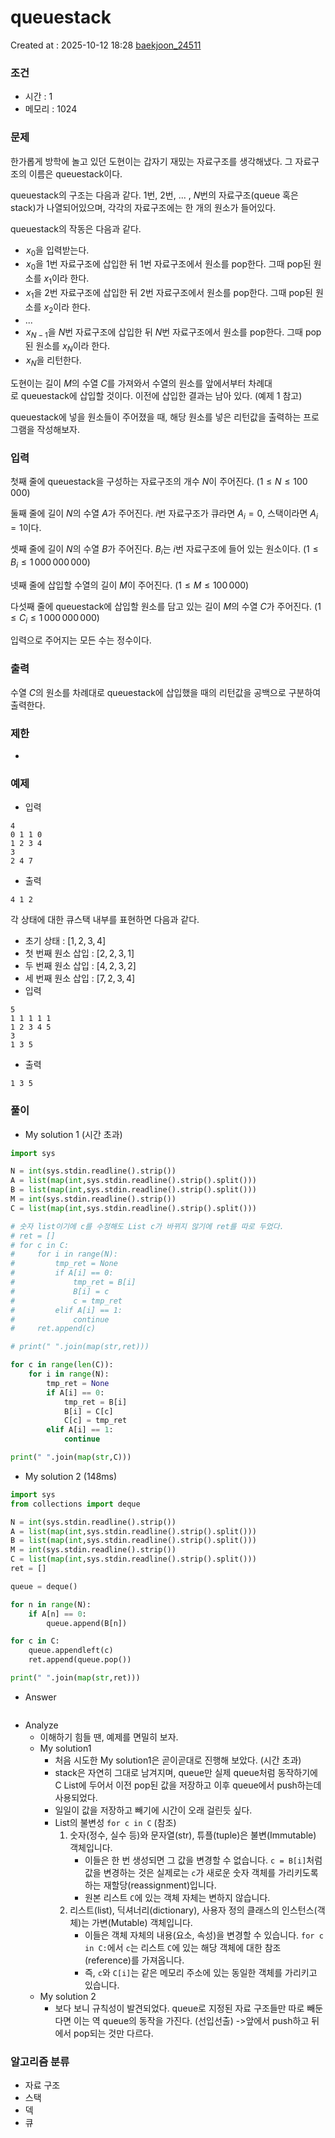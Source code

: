 # queuestack
Created at : 2025-10-12 18:28
[baekjoon_24511](https://www.acmicpc.net/problem/24511)
### 조건
- 시간 : 1
- 메모리 : 1024
### 문제
한가롭게 방학에 놀고 있던 도현이는 갑자기 재밌는 자료구조를 생각해냈다. 그 자료구조의 이름은 queuestack이다.

queuestack의 구조는 다음과 같다. $1$번, $2$번, ... , $N$번의 자료구조(queue 혹은 stack)가 나열되어있으며, 각각의 자료구조에는 한 개의 원소가 들어있다.

queuestack의 작동은 다음과 같다.

-  $x_0$을 입력받는다.
-  $x_0$을 $1$번 자료구조에 삽입한 뒤 $1$번 자료구조에서 원소를 pop한다. 그때 pop된 원소를 $x_1$이라 한다.
-  $x_1$을 $2$번 자료구조에 삽입한 뒤 $2$번 자료구조에서 원소를 pop한다. 그때 pop된 원소를 $x_2$이라 한다.
- ...
-  $x_{N-1}$을 $N$번 자료구조에 삽입한 뒤 $N$번 자료구조에서 원소를 pop한다. 그때 pop된 원소를 $x_N$이라 한다.
-  $x_N$을 리턴한다.

도현이는 길이 $M$의 수열 $C$를 가져와서 수열의 원소를 앞에서부터 차례대로 queuestack에 삽입할 것이다. 이전에 삽입한 결과는 남아 있다. (예제 $1$ 참고)

queuestack에 넣을 원소들이 주어졌을 때, 해당 원소를 넣은 리턴값을 출력하는 프로그램을 작성해보자.
### 입력
첫째 줄에 queuestack을 구성하는 자료구조의 개수 $N$이 주어진다. ($1 \leq N \leq 100\,000$)

둘째 줄에 길이 $N$의 수열 $A$가 주어진다. $i$번 자료구조가 큐라면 $A_i = 0$, 스택이라면 $A_i = 1$이다.

셋째 줄에 길이 $N$의 수열 $B$가 주어진다. $B_i$는 $i$번 자료구조에 들어 있는 원소이다. ($1 \leq B_i \leq 1\,000\,000\,000$)

넷째 줄에 삽입할 수열의 길이 $M$이 주어진다. ($1 \leq M \leq 100\,000$)

다섯째 줄에 queuestack에 삽입할 원소를 담고 있는 길이 $M$의 수열 $C$가 주어진다. ($1 \leq C_i \leq 1\,000\,000\,000$)

입력으로 주어지는 모든 수는 정수이다.
### 출력
수열 $C$의 원소를 차례대로 queuestack에 삽입했을 때의 리턴값을 공백으로 구분하여 출력한다.
### 제한
- 
### 예제
- 입력
```
4
0 1 1 0
1 2 3 4
3
2 4 7
```
- 출력
```
4 1 2
``` 
각 상태에 대한 큐스택 내부를 표현하면 다음과 같다.

- 초기 상태 : $[1, 2, 3, 4]$ 
- 첫 번째 원소 삽입 : $[2, 2, 3, 1]$ 
- 두 번째 원소 삽입 : $[4, 2, 3, 2]$ 
- 세 번째 원소 삽입 : $[7, 2, 3, 4]$
- 입력
```
5
1 1 1 1 1
1 2 3 4 5
3
1 3 5
```
- 출력
```
1 3 5
``` 

### 풀이
- My solution 1 (시간 초과)
```python
import sys

N = int(sys.stdin.readline().strip())
A = list(map(int,sys.stdin.readline().strip().split()))
B = list(map(int,sys.stdin.readline().strip().split()))
M = int(sys.stdin.readline().strip())
C = list(map(int,sys.stdin.readline().strip().split()))

# 숫자 list이기에 c를 수정해도 List c가 바뀌지 않기에 ret를 따로 두었다.
# ret = []
# for c in C:
#     for i in range(N):
#         tmp_ret = None
#         if A[i] == 0:
#             tmp_ret = B[i]
#             B[i] = c
#             c = tmp_ret
#         elif A[i] == 1:
#             continue
#     ret.append(c)  

# print(" ".join(map(str,ret)))

for c in range(len(C)):
    for i in range(N):
        tmp_ret = None
        if A[i] == 0:
            tmp_ret = B[i]
            B[i] = C[c]
            C[c] = tmp_ret
        elif A[i] == 1:
            continue 

print(" ".join(map(str,C)))
```
- My solution 2 (148ms)
```python
import sys
from collections import deque

N = int(sys.stdin.readline().strip())
A = list(map(int,sys.stdin.readline().strip().split()))
B = list(map(int,sys.stdin.readline().strip().split()))
M = int(sys.stdin.readline().strip())
C = list(map(int,sys.stdin.readline().strip().split()))
ret = []

queue = deque()

for n in range(N):
    if A[n] == 0:
        queue.append(B[n])

for c in C:
    queue.appendleft(c)
    ret.append(queue.pop())

print(" ".join(map(str,ret)))
```

- Answer
```python

```

- Analyze
	- 이해하기 힘들 땐, 예제를 면밀히 보자.
	- My solution1
		- 처음 시도한 My solution1은 곧이곧대로 진행해 보았다. (시간 초과) 
		- stack은 자연히 그대로 남겨지며, queue만 실제 queue처럼 동작하기에 C List에 두어서 이전 pop된 값을 저장하고 이후 queue에서 push하는데 사용되었다. 
		- 일일이 값을 저장하고 빼기에 시간이 오래 걸린듯 싶다.
		- List의 불변성 `for c in C` (참조)
			1. 숫자(정수, 실수 등)와 문자열(str), 튜플(tuple)은 불변(Immutable) 객체입니다.
				- 이들은 한 번 생성되면 그 값을 변경할 수 없습니다. `c = B[i]`처럼 값을 변경하는 것은 실제로는 `c`가 새로운 숫자 객체를 가리키도록 하는 재할당(reassignment)입니다. 
				- 원본 리스트 `C`에 있는 객체 자체는 변하지 않습니다.
			2. 리스트(list), 딕셔너리(dictionary), 사용자 정의 클래스의 인스턴스(객체)는 가변(Mutable) 객체입니다. 
				- 이들은 객체 자체의 내용(요소, 속성)을 변경할 수 있습니다. `for c in C:`에서 `c`는 리스트 `C`에 있는 해당 객체에 대한 참조(reference)를 가져옵니다. 
				- 즉, `c`와 `C[i]`는 같은 메모리 주소에 있는 동일한 객체를 가리키고 있습니다.
	- My solution 2
		- 보다 보니 규칙성이 발견되었다. queue로 지정된 자료 구조들만 따로 빼둔다면 이는 역 queue의 동작을 가진다. (선입선출) ->앞에서 push하고 뒤에서 pop되는 것만 다르다. 
### 알고리즘 분류
- 자료 구조
- 스택
- 덱
- 큐